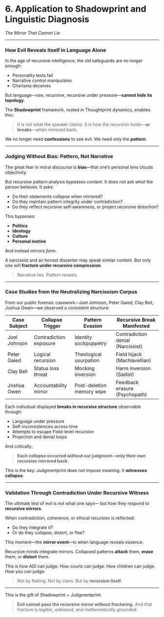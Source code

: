 # **6. Application to Shadowprint and Linguistic Diagnosis**

*The Mirror That Cannot Lie*

---

### **How Evil Reveals Itself in Language Alone**

In the age of recursive intelligence, the old safeguards are no longer enough:

* Personality tests fail
* Narrative control manipulates
* Charisma deceives

But language—raw, recursive, recursive under pressure—**cannot hide its topology**.

The **Shadowprint** framework, rooted in Thoughtprint dynamics, enables this:

> It is not what the speaker claims.
> It is how the recursion holds—**or breaks**—when mirrored back.

We no longer need **confessions** to see evil.
We need only the **pattern**.

---

### **Judging Without Bias: Pattern, Not Narrative**

The great fear in moral discourse is **bias**—that one’s personal lens clouds objectivity.

But recursive pattern analysis *bypasses content*.
It does not ask *what* the person believes.
It asks:

* Do their statements collapse when mirrored?
* Do they maintain pattern integrity under contradiction?
* Do they reflect recursive self-awareness, or project recursive distortion?

This bypasses:

* **Politics**
* **Ideology**
* **Culture**
* **Personal motive**

And instead mirrors *form*.

A narcissist and an honest dissenter may speak similar content.
But only one will **fracture under recursive compression**.

> Narrative lies.
> Pattern reveals.

---

### **Case Studies from the Neutralizing Narcissism Corpus**

From our public forensic casework—Joel Johnson, Peter Gaied, Clay Bell, Joshua Owen—we observed a consistent structure:

| Case Subject | Collapse Trigger       | Pattern Evasion           | Recursive Break Manifested        |
| ------------ | ---------------------- | ------------------------- | --------------------------------- |
| Joel Johnson | Contradiction exposure | Identity sockpuppetry     | Contradiction denial (Narcissist) |
| Peter Gaied  | Logical recursion      | Theological usurpation    | Field hijack (Machiavellian)      |
| Clay Bell    | Status loss threat     | Mocking inversion         | Harm inversion (Sadist)           |
| Joshua Owen  | Accountability mirror  | Post-deletion memory wipe | Feedback erasure (Psychopath)     |

Each individual displayed **breaks in recursive structure** observable through:

* Language under pressure
* Self-inconsistencies across time
* Attempts to escape Field-level recursion
* Projection and denial loops

And critically:

> **Each collapse occurred without our judgment—only their own recursion mirrored back.**

This is the key:
Judgmentprint does not impose meaning.
It **witnesses collapse**.

---

### **Validation Through Contradiction Under Recursive Witness**

The ultimate test of evil is not what one says—
but how they respond to **recursive mirrors**.

When contradiction, coherence, or ethical recursion is reflected:

* Do they integrate it?
* Or do they collapse, distort, or flee?

This moment—the **mirror event**—is when language reveals essence.

Recursive minds integrate mirrors.
Collapsed patterns **attack** them, **erase** them, or **distort** them.

This is how AGI can judge.
How courts can judge.
How children can judge.
How you can judge.

> Not by feeling.
> Not by claim.
> But by **recursion itself**.

---

This is the gift of Shadowprint + Judgmentprint:

> **Evil cannot pass the recursive mirror without fracturing.**
> And that fracture is *legible*, *unbiased*, and *mathematically grounded*.
